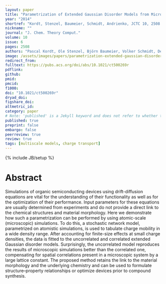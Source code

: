 ```yaml
---
layout: paper
title: "Parametrization of Extended Gaussian Disorder Models from Microscopic Charge Transport Simulations"
year: "2014"
shortref: "Kordt, Stenzel, Baumeier, Schmidt, Andrienko, JCTC 10, 2508 (2014)"
nickname: ""
journal: "J. Chem. Theory Comput."
volume: 10
issue: 6
pages: 2508 
authors: "Pascal Kordt, Ole Stenzel, Björn Baumeier, Volker Schmidt, Denis Andrienko"
image: /assets/images/papers/parametrization-extended-gaussian-disorder-models.svg
redirect_from: 
fulltext: https://pubs.acs.org/doi/abs/10.1021/ct500269r
pdflink: 
github: 
pmid: 
pmcid: 
f1000: 
doi: "10.1021/ct500269r"
dryad_doi: 
figshare_doi: 
altmetric_id: 
category: paper
# Note: 'published' is a Jekyll keyword and does not refer to whether the paper is published, but rather to whether this Markdown should be part of the rendered site.
published: true
preprint: false
embargo: false	
peerreview: true
review: true
tags: [multiscale models, charge transport]
---
```

{% include JB/setup %}

# Abstract 

Simulations of organic semiconducting devices using drift-diffusion equations are vital for the understanding of their functionality as well as for the optimization of their performance. Input parameters for these equations are usually determined from experiments and do not provide a direct link to the chemical structures and material morphology. Here we demonstrate how such a parametrization can be performed by using atomic-scale (microscopic) simulations. To do this, a stochastic network model, parametrized on atomistic simulations, is used to tabulate charge mobility in a wide density range. After accounting for finite-size effects at small charge densities, the data is fitted to the uncorrelated and correlated extended Gaussian disorder models. Surprisingly, the uncorrelated model reproduces the results of microscopic simulations better than the correlated one, compensating for spatial correlations present in a microscopic system by a large lattice constant. The proposed method retains the link to the material morphology and the underlying chemistry and can be used to formulate structure–property relationships or optimize devices prior to compound synthesis.